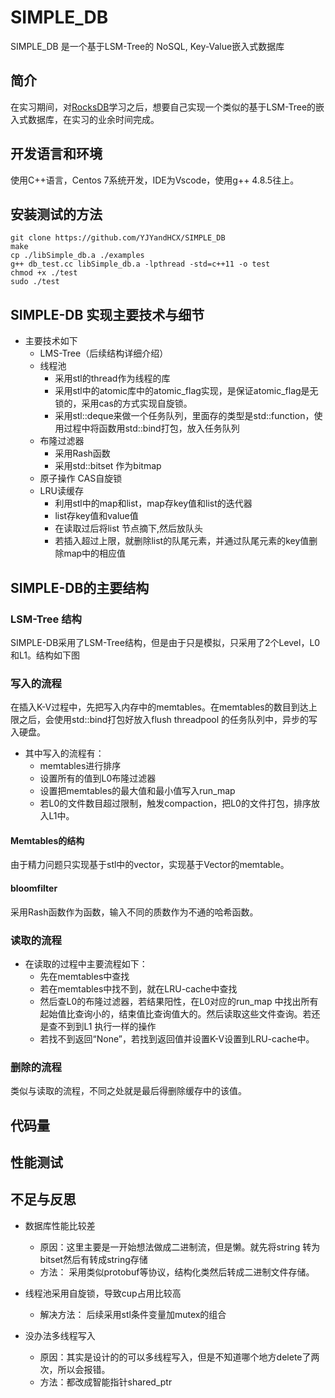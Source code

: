 # SIMPLE_DB

SIMPLE_DB 是一个基于LSM-Tree的 NoSQL, Key-Value嵌入式数据库

## 简介
在实习期间，对[RocksDB](https://github.com/facebook/rocksdb "RocksDB")学习之后，想要自己实现一个类似的基于LSM-Tree的嵌入式数据库，在实习的业余时间完成。

## 开发语言和环境
使用C++语言，Centos 7系统开发，IDE为Vscode，使用g++ 4.8.5往上。

## 安装测试的方法
    git clone https://github.com/YJYandHCX/SIMPLE_DB
	make
	cp ./libSimple_db.a ./examples
	g++ db_test.cc libSimple_db.a -lpthread -std=c++11 -o test
	chmod +x ./test
	sudo ./test

## SIMPLE-DB 实现主要技术与细节
+ 主要技术如下
	+ LMS-Tree（后续结构详细介绍）
	+ 线程池
		* 采用stl的thread作为线程的库
		* 采用stl中的atomic库中的atomic_flag实现，是保证atomic_flag是无锁的，采用cas的方式实现自旋锁。
		* 采用stl::deque来做一个任务队列，里面存的类型是std::function，使用过程中将函数用std::bind打包，放入任务队列
	+ 布隆过滤器
		* 采用Rash函数
		* 采用std::bitset 作为bitmap
	* 原子操作 CAS自旋锁
	+ LRU读缓存
		* 利用stl中的map和list，map存key值和list的迭代器
		* list存key值和value值
		* 在读取过后将list 节点摘下,然后放队头
		* 若插入超过上限，就删除list的队尾元素，并通过队尾元素的key值删除map中的相应值


## SIMPLE-DB的主要结构
### LSM-Tree 结构
SIMPLE-DB采用了LSM-Tree结构，但是由于只是模拟，只采用了2个Level，L0和L1。结构如下图

### 写入的流程
在插入K-V过程中，先把写入内存中的memtables。在memtables的数目到达上限之后，会使用std::bind打包好放入flush threadpool 的任务队列中，异步的写入硬盘。
+ 其中写入的流程有：
    * memtables进行排序
    * 设置所有的值到L0布隆过滤器
    * 设置把memtables的最大值和最小值写入run_map
	* 若L0的文件数目超过限制，触发compaction，把L0的文件打包，排序放入L1中。

#### Memtables的结构
由于精力问题只实现基于stl中的vector，实现基于Vector的memtable。

#### bloomfilter
采用Rash函数作为函数，输入不同的质数作为不通的哈希函数。

### 读取的流程
+ 在读取的过程中主要流程如下：
	+ 先在memtables中查找
	+ 若在memtables中找不到，就在LRU-cache中查找
	+ 然后查L0的布隆过滤器，若结果阳性，在L0对应的run_map 中找出所有起始值比查询小的，结束值比查询值大的。然后读取这些文件查询。若还是查不到到L1 执行一样的操作
	+ 若找不到返回“None”，若找到返回值并设置K-V设置到LRU-cache中。

### 删除的流程
类似与读取的流程，不同之处就是最后得删除缓存中的该值。

## 代码量

## 性能测试

## 不足与反思
+ 数据库性能比较差
	* 原因：这里主要是一开始想法做成二进制流，但是懒。就先将string 转为bitset然后有转成string存储
	* 方法： 采用类似protobuf等协议，结构化类然后转成二进制文件存储。

+ 线程池采用自旋锁，导致cup占用比较高
	* 解决方法： 后续采用stl条件变量加mutex的组合

+ 没办法多线程写入
	* 原因：其实是设计的的可以多线程写入，但是不知道哪个地方delete了两次，所以会报错。
	* 方法：都改成智能指针shared_ptr
